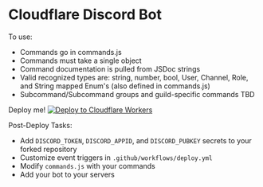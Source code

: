 # Cloudflare Discord Bot

To use:

- Commands go in commands.js
- Commands must take a single object
- Command documentation is pulled from JSDoc strings
- Valid recognized types are: string, number, bool, User, Channel, Role, and String mapped Enum's (also defined in commands.js)
- Subcommand/Subcommand groups and guild-specific commands TBD

Deploy me!
[![Deploy to Cloudflare Workers](https://deploy.workers.cloudflare.com/button)](https://deploy.workers.cloudflare.com/?url=https://github.com/TiltMeSenpai/cloudflare-bot)

Post-Deploy Tasks:
- Add `DISCORD_TOKEN`, `DISCORD_APPID`, and `DISCORD_PUBKEY` secrets to your forked repository
- Customize event triggers in `.github/workflows/deploy.yml`
- Modify `commands.js` with your commands
- Add your bot to your servers